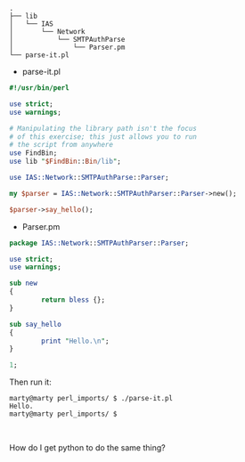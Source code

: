 ```
.
├── lib
│   └── IAS
│       └── Network
│           └── SMTPAuthParse
│               └── Parser.pm
└── parse-it.pl
```

* parse-it.pl

```perl
#!/usr/bin/perl

use strict;
use warnings;

# Manipulating the library path isn't the focus
# of this exercise; this just allows you to run
# the script from anywhere
use FindBin;
use lib "$FindBin::Bin/lib";

use IAS::Network::SMTPAuthParse::Parser;

my $parser = IAS::Network::SMTPAuthParser::Parser->new();

$parser->say_hello();
```

* Parser.pm

```perl
package IAS::Network::SMTPAuthParser::Parser;

use strict;
use warnings;

sub new
{
        return bless {};
}

sub say_hello
{
        print "Hello.\n";
}

1;

```

Then run it:

```
marty@marty perl_imports/ $ ./parse-it.pl 
Hello.
marty@marty perl_imports/ $
```

<br>

How do I get python to do the same thing?


